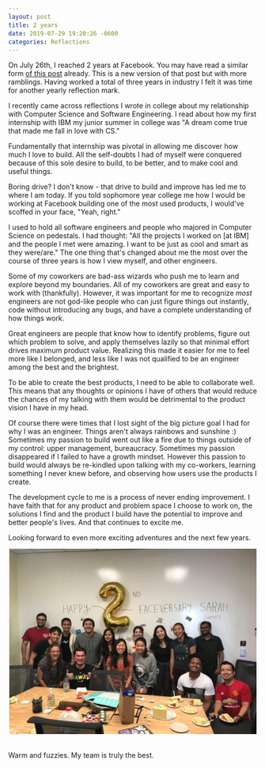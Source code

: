 ```yaml
---
layout: post
title: 2 years
date: 2019-07-29 19:20:26 -0600
categories: Reflections
---
```


On July 26th, I reached 2 years at Facebook. You may have read a similar form [of this post](https://schen22.github.io/reflections/2016/12/16/Reflections-as-a-Software-Engineer.html) already. This is a new version of that post but with more ramblings. Having worked a total of three years in industry I felt it was time for another yearly reflection mark.

I recently came across reflections I wrote in college about my relationship with Computer Science and Software Engineering. I read about how my first internship with IBM my junior summer in college was "A dream come true that made me fall in love with CS."

Fundamentally that internship was pivotal in allowing me discover how much I love to build. All the self-doubts I had of myself were conquered because of this sole desire to build, to be better, and to make cool and useful things.

Boring drive? I don't know - that drive to build and improve has led me to where I am today. If you told sophomore year college me how I would be working at Facebook building one of the most used products, I would've scoffed in your face, "Yeah, right."

I used to hold all software engineers and people who majored in Computer Science on pedestals. I had thought: "All the projects I worked on [at IBM] and the people I met were amazing. I want to be just as cool and smart as they were/are." The one thing that's changed about me the most over the course of three years is how I view myself, and other engineers.

Some of my coworkers are bad-ass wizards who push me to learn and explore beyond my boundaries. All of my coworkers are great and easy to work with (thankfully). However, it was important for me to recognize *most* engineers are not god-like people who can just figure things out instantly, code without introducing any bugs, and have a complete understanding of how things work.

Great engineers are people that know how to identify problems, figure out which problem to solve, and apply themselves lazily so that minimal effort drives maximum product value. Realizing this made it easier for me to feel more like I belonged, and less like I was not qualified to be an engineer among the best and the brightest.

To be able to create the best products, I need to be able to collaborate well. This means that any thoughts or opinions I have of others that would reduce the chances of my talking with them would be detrimental to the product vision I have in my head.

Of course there were times that I lost sight of the big picture goal I had for why I was an engineer. Things aren't always rainbows and sunshine :) Sometimes my passion to build went out like a fire due to things outside of my control: upper management, bureaucracy. Sometimes my passion disappeared if I failed to have a growth mindset. However this passion to build would always be re-kindled upon talking with my co-workers, learning something I never knew before, and observing how users use the products I create.

The development cycle to me is a process of never ending improvement. I have faith that for any product and problem space I choose to work on, the solutions I find and the product I build have the potential to improve and better people's lives. And that continues to excite me.

Looking forward to even more exciting adventures and the next few years.

<center><img src="assets/img/2-years.jpg" alt="drawing" width="500"/></center>
<br>

Warm and fuzzies. My team is truly the best. 
